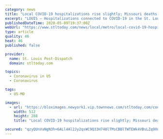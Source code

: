 ```yaml
---
category: news
title: "Local COVID-19 hospitalizations rise slightly; Missouri deaths up by 23; Illinois, by 111"
excerpt: "LOUIS — Hospitalizations connected to COVID-19 in the St. Louis area increased slightly, the Metropolitan Pandemic Task Force reported Saturday, but the overall trend is still lower, with seven-day average dropping from 625 to 608."
publishedDateTime: 2020-05-09T19:37:00Z
webUrl: "https://www.stltoday.com/news/local/metro/local-covid-19-hospitalizations-rise-slightly-missouri-deaths-up-by-23-illinois-by-111/article_43e89fec-63a9-5d26-b949-1628ff0c498e.html"
type: article
quality: 46
heat: 46
published: false

provider:
  name: St. Louis Post-Dispatch
  domain: stltoday.com

topics:
  - Coronavirus in US
  - Coronavirus

tags:
  - US-MO

images:
  - url: "https://bloximages.newyork1.vip.townnews.com/stltoday.com/content/tncms/assets/v3/editorial/4/3e/43e89fec-63a9-5d26-b949-1628ff0c498e/5eb70b4a8c922.preview.jpg?crop=512%2C288%2C0%2C56&resize=512%2C288&order=crop%2Cresize"
    width: 512
    height: 288
    title: "Local COVID-19 hospitalizations rise slightly; Missouri deaths up by 23; Illinois, by 111"

secured: "qzyQUnVaNgN3h+6ALl4Al2Jy2qsWC9Q33H748lTMsCBBlTWTEWk4VBsLZq9XnVr9ElZ6XHOKvBqPY1XKbPbP/ibPnxGWWoAh4od+WK/TZ91KbSc+PmXZWVFpG6hwDcpzM/G87JQjh4mL8hMT3ouAmvhwy+z5u0/Ig61UETsVYDYnB3MK6nzK9M5VSLXXCQ+yu6ShKDOsG5BmxlIqepQX0q4uirkiY8ZX4M3rtfslMIsRu/g+KJTYrudbfQdl7ZrwpayFj5vGFiaMmh/DIVTIOH3ywcp3k8DXM4wBs2vgiZvwvh7Z72gKgmm6TWo5Odfk4HQlOUSDQDFQdvwDjKqBMPG1OeJTsijDHunn976FrXdDqB3QLmAWA4DVDTEltnrzk7G7reX382tv+7ojztsfaE4K0xO9l11ZeydFGFsKKrRc4377JmCVsXdH+xkNHK5hDMFHWYf3RScQZt+P41jT6c5YX9mFazv5tYvrOpTHsDI=;NgB4lCE8BcqgznHeeotlyw=="
---
```


